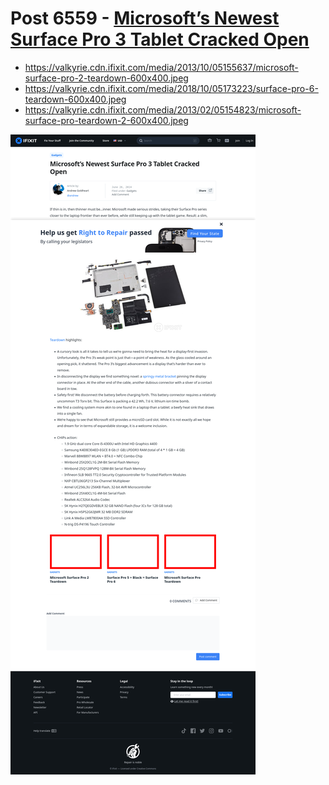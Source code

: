 # Post 6559 - [Microsoft&#8217;s Newest Surface Pro 3 Tablet Cracked Open](https://www.ifixit.com/News/6559/microsofts-newest-surface-pro-3-tablet-cracked-open)

- https://valkyrie.cdn.ifixit.com/media/2013/10/05155637/microsoft-surface-pro-2-teardown-600x400.jpeg
- https://valkyrie.cdn.ifixit.com/media/2018/10/05173223/surface-pro-6-teardown-600x400.jpeg
- https://valkyrie.cdn.ifixit.com/media/2013/02/05154823/microsoft-surface-pro-teardown-2-600x400.jpeg

![screencap](screenshots/095d3d3c-ea31-4a98-bc86-a68498201079.png)
